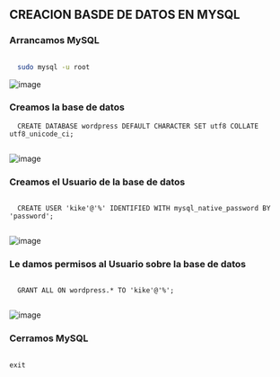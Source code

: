 ## CREACION BASDE DE DATOS EN MYSQL

### Arrancamos MySQL

```bash

  sudo mysql -u root 

```

![image](https://user-images.githubusercontent.com/97993778/204241846-b3811d77-6d10-47a0-adc5-902b2f43f2e9.png)

### Creamos la base de datos

```mysql
  CREATE DATABASE wordpress DEFAULT CHARACTER SET utf8 COLLATE utf8_unicode_ci;
  
```
![image](https://user-images.githubusercontent.com/97993778/204242301-0a3bb217-9ed3-48bb-9ef6-52c3f5e6936e.png)

### Creamos el Usuario de la base de datos

```mysql

  CREATE USER 'kike'@'%' IDENTIFIED WITH mysql_native_password BY 'password';
  
```
![image](https://user-images.githubusercontent.com/97993778/204242658-b01f2647-0cdb-4daa-9bd0-24b6e04f9b91.png)

### Le damos permisos al Usuario sobre la base de datos

```mysql

  GRANT ALL ON wordpress.* TO 'kike'@'%';
  
```

![image](https://user-images.githubusercontent.com/97993778/204242935-54ba48ba-fa44-459a-8193-e8b83c7ec53c.png)

### Cerramos MySQL

```mysql

exit

```
